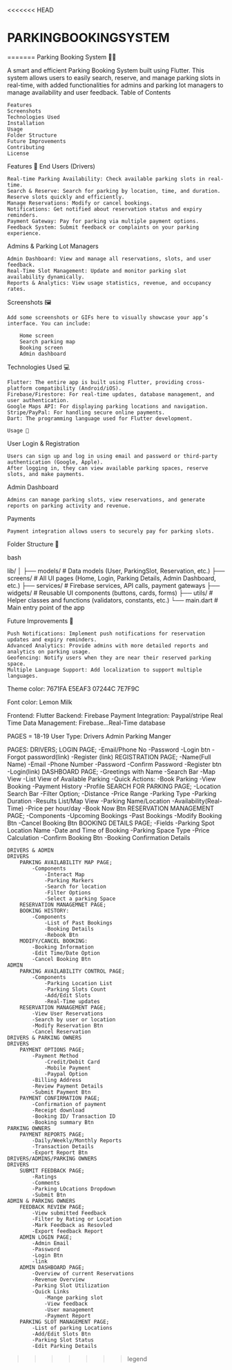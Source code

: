 <<<<<<< HEAD
# PARKINGBOOKINGSYSTEM
=======
Parking Booking System 🚗📱

A smart and efficient Parking Booking System built using Flutter. This system allows users to easily search, reserve, and manage parking slots in real-time, with added functionalities for admins and parking lot managers to manage availability and user feedback.
Table of Contents

    Features
    Screenshots
    Technologies Used
    Installation
    Usage
    Folder Structure
    Future Improvements
    Contributing
    License

Features 🎯
End Users (Drivers)

    Real-time Parking Availability: Check available parking slots in real-time.
    Search & Reserve: Search for parking by location, time, and duration. Reserve slots quickly and efficiently.
    Manage Reservations: Modify or cancel bookings.
    Notifications: Get notified about reservation status and expiry reminders.
    Payment Gateway: Pay for parking via multiple payment options.
    Feedback System: Submit feedback or complaints on your parking experience.

Admins & Parking Lot Managers

    Admin Dashboard: View and manage all reservations, slots, and user feedback.
    Real-Time Slot Management: Update and monitor parking slot availability dynamically.
    Reports & Analytics: View usage statistics, revenue, and occupancy rates.

Screenshots 🖼️

    Add some screenshots or GIFs here to visually showcase your app’s interface. You can include:

        Home screen
        Search parking map
        Booking screen
        Admin dashboard

Technologies Used 💻

    Flutter: The entire app is built using Flutter, providing cross-platform compatibility (Android/iOS).
    Firebase/Firestore: For real-time updates, database management, and user authentication.
    Google Maps API: For displaying parking locations and navigation.
    Stripe/PayPal: For handling secure online payments.
    Dart: The programming language used for Flutter development.

    Usage 🚀
User Login & Registration

    Users can sign up and log in using email and password or third-party authentication (Google, Apple).
    After logging in, they can view available parking spaces, reserve slots, and make payments.

Admin Dashboard

    Admins can manage parking slots, view reservations, and generate reports on parking activity and revenue.

Payments

    Payment integration allows users to securely pay for parking slots.

Folder Structure 📂

bash

lib/
│
├── models/           # Data models (User, ParkingSlot, Reservation, etc.)
├── screens/          # All UI pages (Home, Login, Parking Details, Admin Dashboard, etc.)
├── services/         # Firebase services, API calls, payment gateways
├── widgets/          # Reusable UI components (buttons, cards, forms)
├── utils/            # Helper classes and functions (validators, constants, etc.)
└── main.dart         # Main entry point of the app

Future Improvements 🚧

    Push Notifications: Implement push notifications for reservation updates and expiry reminders.
    Advanced Analytics: Provide admins with more detailed reports and analytics on parking usage.
    Geofencing: Notify users when they are near their reserved parking space.
    Multiple Language Support: Add localization to support multiple languages.


Theme color: 7671FA
             E5EAF3
             07244C
             7E7F9C

Font color: Lemon Milk

Frontend: Flutter
Backend:  Firebase
Payment Integration: Paypal/stripe
Real Time Data Management: Firebase...Real-Time database

PAGES = 18-19
User Type: 
    Drivers
    Admin
    Parking Manger

PAGES:
    DRIVERS;
        LOGIN PAGE;
            -Email/Phone No
            -Password
            -Login btn
            -Forgot password(link)
            -Register (link)
        REGISTRATION PAGE;
            -Name(Full Name)
            -Email
            -Phone Number
            -Password
            -Confirm Password
            -Register btn
            -Login(link)
        DASHBOARD PAGE;
            -Greetings with Name
            -Search Bar
            -Map View
            -List View of Available Parking
            -Quick Actions:
                -Book Parking
                -View Booking
                -Payment History
                -Profile
        SEARCH FOR PARKING PAGE;
            -Location Search Bar
            -Filter Option;
                -Distance
                -Price Range
                -Parking Type
                -Parking Duration
            -Results List/Map View
                -Parking Name/Location
                -Availability(Real-Time)
                -Price per hour/day
                -Book Now Btn
        RESERVATION MANAGEMENT PAGE;
            -Components
                -Upcoming Bookings
                -Past Bookings
                -Modify Booking Btn
                -Cancel Booking Btn
        BOOKING DETAILS PAGE;
            -Fields
                -Parking Spot Location Name
                -Date and Time of Booking
                -Parking Space Type
                -Price Calculation
                -Confirm Booking Btn
                -Booking Confirmation Details

    DRIVERS & ADMIN
    DRIVERS
        PARKING AVAILABILITY MAP PAGE;
            -Components
                -Interact Map
                -Parking Markers
                -Search for location
                -Filter Options
                -Select a parking Space
        RESERVATION MANAGEMNET PAGE;
        BOOKING HISTORY:
            -Components
                -List of Past Bookings
                -Booking Details
                -Rebook Btn
        MODIFY/CANCEL BOOKING:
            -Booking Information
            -Edit Time/Date Option
            -Cancel Booking Btn
    ADMIN
        PARKING AVAILABILITY CONTROL PAGE;
            -Components
                -Parking Location List
                -Parking Slots Count
                -Add/Edit Slots
                -Real-Time updates
        RESERVATION MANAGEMENT PAGE;
            -View User Reservations
            -Search by user or location
            -Modify Reservation Btn
            -Cancel Reservation 
    DRIVERS & PARKING OWNERS
    DRIVERS
        PAYMENT OPTIONS PAGE;
            -Payment Method
                -Credit/Debit Card
                -Mobile Payment
                -Paypal Option
            -Billing Address
            -Review Payment Details
            -Submit Payment Btn
        PAYMENT CONFIRMATION PAGE;
            -Confirmation of payment
            -Receipt download
            -Booking ID/ Transaction ID
            -Booking summary Btn
    PARKING OWNERS
        PAYMENT REPORTS PAGE;
            -Daily/Weekly/Monthly Reports
            -Transaction Details
            -Export Report Btn
    DRIVERS/ADMINS/PARKING OWNERS
    DRIVERS
        SUBMIT FEEDBACK PAGE;
            -Ratings
            -Comments
            -Parking LOcations Dropdown
            -Submit Btn
    ADMIN & PARKING OWNERS
        FEEDBACK REVIEW PAGE;
            -View submitted Feedback
            -Filter by Rating or Location
            -Mark Feedback as Resovled
            -Export feedback Report
        ADMIN LOGIN PAGE;
            -Admin Email
            -Password
            -Login Btn
            -link
        ADMIN DASHBOARD PAGE;
            -Overview of current Reservations
            -Revenue Overview
            -Parking Slot Utilization
            -Quick Links
                -Mange parking slot
                -View feedback
                -User management
                -Payment Report
        PARKING SLOT MANAGEMENT PAGE;
            -List of parking Locations
            -Add/Edit Slots Btn
            -Parking Slot Status
            -Edit Parking Details



>>>>>>> legend
